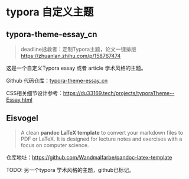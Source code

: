# typora 自定义主题



## typora-theme-essay_cn

> deadline拯救者：定制Typora主题，论文一键排版 https://zhuanlan.zhihu.com/p/158767474

这是一个自定义Typora essay 或者 article 学术风格的主题。

Github 代码仓库：[typora-theme-essay_cn](https://github.com/du33169/typora-theme-essay_cn)

CSS相关细节设计参考：https://du33169.tech/projects/typoraTheme--Essay.html



## Eisvogel

> A clean **pandoc LaTeX template** to convert your markdown files to PDF or LaTeX. It is designed for lecture notes and exercises with a focus on computer science.

仓库地址：https://github.com/Wandmalfarbe/pandoc-latex-template



TODO: 另一个typora 学术风格的主题，github已标记。